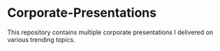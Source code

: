 # Corporate-Presentations
This repository contains multiple corporate presentations I delivered on various trending topics.
